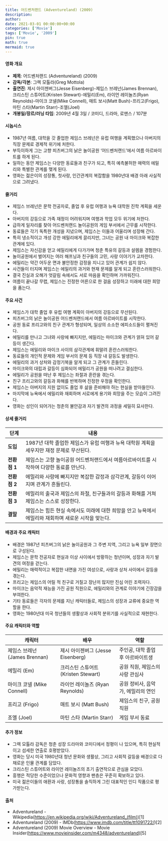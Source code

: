 ```yaml
---
title: 어드벤처랜드 (Adventureland) (2009)
description: 
author: 
date: 2021-03-01 00:00:00+00:00
categories: ['Movie']
tags: ['Movie', '2009']
pin: true
math: true
mermaid: true
---
```

#### 영화 개요

- **제목**: 어드벤처랜드 (Adventureland) (2009)  
- **감독/각본**: 그렉 모톨라(Greg Mottola)  
- **출연진**: 제시 아이젠버그(Jesse Eisenberg)-제임스 브레넌(James Brennan), 크리스틴 스튜어트(Kristen Stewart)-에밀리(Em), 라이언 레이놀즈(Ryan Reynolds)-마이크 코넬(Mike Connell), 매트 보시(Matt Bush)-프리고(Frigo), 마틴 스타(Martin Starr)-조엘(Joel)  
- **개봉일/장르/러닝 타임**: 2009년 4월 3일 / 코미디, 드라마, 로맨스 / 107분  

#### 시놉시스

- 1987년 여름, 대학을 갓 졸업한 제임스 브레넌은 유럽 여행을 계획했으나 아버지의 직장 문제로 경제적 위기에 처한다.  
- 부득이하게 그는 고향 피츠버그의 낡은 놀이공원 ‘어드벤처랜드’에서 여름 아르바이트를 하게 된다.  
- 일하는 동안 제임스는 다양한 동료들과 친구가 되고, 특히 예측불허한 매력의 에밀리와 특별한 관계를 맺게 된다.  
- 영화는 젊은이의 성장통, 첫사랑, 인간관계의 복잡함을 1980년대 배경 아래 사실적으로 그려냈다.  

#### 줄거리

- 제임스 브레넌은 문학 전공자로, 졸업 후 유럽 여행과 뉴욕 대학원 진학 계획을 세운다.  
- 아버지의 강등으로 가족 재정이 어려워지며 여행과 학업 모두 위기에 처한다.  
- 급하게 일자리를 찾아 어드벤처랜드 놀이공원의 게임 부서에서 근무를 시작한다.  
- 동료들은 각기 독특한 개성을 지녔으며, 제임스는 이들과 어울리며 성장해 간다.  
- 특히 냉소적이고 개성 강한 에밀리에게 끌리지만, 그녀는 공원 내 마이크와 복잡한 관계에 있다.  
- 제임스는 자신감을 얻고 에밀리에게 다가가며 청춘 특유의 갈등과 설렘을 경험한다.  
- 놀이공원에서 벌어지는 여러 해프닝과 친구들의 고민, 사랑 이야기가 교차한다.  
- 에밀리는 약간 어두운 면과 불안정한 감정을 지니고 있어 관계가 쉽지 않다.  
- 사건들이 터지며 제임스는 에밀리의 과거와 현재 문제를 알게 되고 혼란스러워한다.  
- 결국 진실과 오해가 엇갈림 속에서도 서로 마음을 확인하며 가까워진다.  
- 여름이 끝나갈 무렵, 제임스는 진정한 어른으로 한 걸음 성장하고 미래에 대한 희망을 품는다.  

#### 주요 사건

- 제임스가 대학 졸업 후 유럽 여행 계획이 아버지의 강등으로 무산된다.  
- 피츠버그의 낡은 놀이공원 어드벤처랜드에서 여름 아르바이트를 시작한다.  
- 공원 동료 프리고와의 친구 관계가 형성되며, 일상의 소소한 에피소드들이 펼쳐진다.  
- 에밀리를 만나고 그녀와 사랑에 빠지지만, 에밀리는 마이크와 관계가 얽혀 있어 갈등이 생긴다.  
- 제임스는 에밀리와 마이크 사이의 삼각관계에 휘말려 혼란스러워한다.  
- 동료들의 개인적 문제와 게임 부서의 문제 등 직장 내 갈등도 발생한다.  
- 에밀리의 과거 상처와 감정기복을 알게 되고 그 관계가 흔들린다.  
- 마이크와의 대립과 갈등이 심화되어 에밀리가 공원을 떠나려고 결심한다.  
- 에밀리가 공원을 떠난 후 제임스는 좌절과 혼란을 겪는다.  
- 친구 프리고와의 갈등과 화해를 반복하며 진정한 우정을 확인한다.  
- 제임스는 아버지의 지원 없이도 졸업 후 삶을 준비해야 하는 현실을 받아들인다.  
- 마지막에 뉴욕에서 에밀리와 재회하며 서로에게 용기와 희망을 주는 모습이 그려진다.  
- 영화는 성인이 되어가는 청춘의 불안감과 자기 발견의 과정을 세밀히 묘사한다.  

#### 상세 줄거리

| **단계**   | **내용**                                                            |
|------------|---------------------------------------------------------------------|
| **도입**   | 1987년 대학 졸업한 제임스가 유럽 여행과 뉴욕 대학원 계획을 세우지만 재정 문제로 무산된다.       |
| **전환점 1** | 제임스는 고향 놀이공원 어드벤처랜드에서 여름아르바이트를 시작하여 다양한 동료를 만난다.          |
| **전환점 2** | 에밀리와 사랑에 빠지지만 복잡한 감정과 삼각관계, 갈등이 이어지며 관계가 흔들린다.             |
| **전환점 3** | 에밀리의 출국과 제임스의 좌절, 친구들과의 갈등과 화해를 거쳐 제임스는 스스로 성장한다.           |
| **결말**   | 제임스는 힘든 현실 속에서도 미래에 대한 희망을 안고 뉴욕에서 에밀리와 재회하며 새로운 시작을 맞는다.   |

#### 배경과 주요 캐릭터

- 배경은 1987년 피츠버그의 낡은 놀이공원과 그 주변 지역, 그리고 뉴욕 일부 장면으로 구성된다.  
- 제임스는 문학 전공자로 현실과 이상 사이에서 방황하는 청년이며, 성장과 자기 발견의 여정을 걷는다.  
- 에밀리는 매력적이고 복잡한 내면을 가진 여성으로, 사랑과 상처 사이에서 갈등을 겪는다.  
- 프리고는 제임스의 어릴 적 친구로 거칠고 장난끼 많지만 진심 어린 조력자다.  
- 마이크는 음악적 재능을 가진 공원 직원으로, 에밀리와의 관계로 이야기에 긴장감을 부여한다.  
- 기타 동료들은 각자의 문제를 지닌 캐릭터들로, 제임스의 성장과 교류에 중요한 역할을 한다.  
- 영화는 1980년대 미국 청년들의 생활상과 사회적 분위기를 사실적으로 재현한다.  

#### 주요 캐릭터와 역할

| **캐릭터**      | **배우**               | **역할**                     |
|-----------------|------------------------|------------------------------|
| 제임스 브레넌 (James Brennan) | 제시 아이젠버그 (Jesse Eisenberg) | 주인공, 대학 졸업 후 아르바이트생           |
| 에밀리 (Em)     | 크리스틴 스튜어트 (Kristen Stewart) | 공원 직원, 제임스의 사랑 관심사             |
| 마이크 코넬 (Mike Connell) | 라이언 레이놀즈 (Ryan Reynolds)   | 공원 정비사, 음악가, 에밀리의 연인          |
| 프리고 (Frigo)  | 매트 보시 (Matt Bush)   | 제임스의 친구, 공원 직원                    |
| 조엘 (Joel)     | 마틴 스타 (Martin Starr) | 게임 부서 동료                        |

#### 추가 정보

- 그렉 모톨라 감독은 청춘 성장 드라마와 코미디에서 정평이 나 있으며, 특히 현실적이고 섬세한 연출로 호평받았다.  
- 영화는 당시 미국 1980년대 청년 문화와 생활상, 그리고 사회적 갈등을 배경으로 다채로운 인물 관계를 담았다.  
- 크리스틴 스튜어트와 라이언 레이놀즈의 초기 출연작으로 관심을 모았다.  
- 흥행은 적당한 수준이었으나 문화적 영향과 팬층은 꾸준히 확보하고 있다.  
- 미국 젊은이들의 애환과 사랑, 성장통을 솔직하게 그린 대표적인 인디 작품으로 평가받는다.  

#### 출처

- Adventureland - Wikipedia(https://en.wikipedia.org/wiki/Adventureland_(film))[1]  
- Adventureland (2009) - IMDb(https://www.imdb.com/title/tt1091722/)[2]  
- Adventureland (2009) Movie Overview - Movie Insider(https://www.movieinsider.com/m4348/adventureland)[5]
